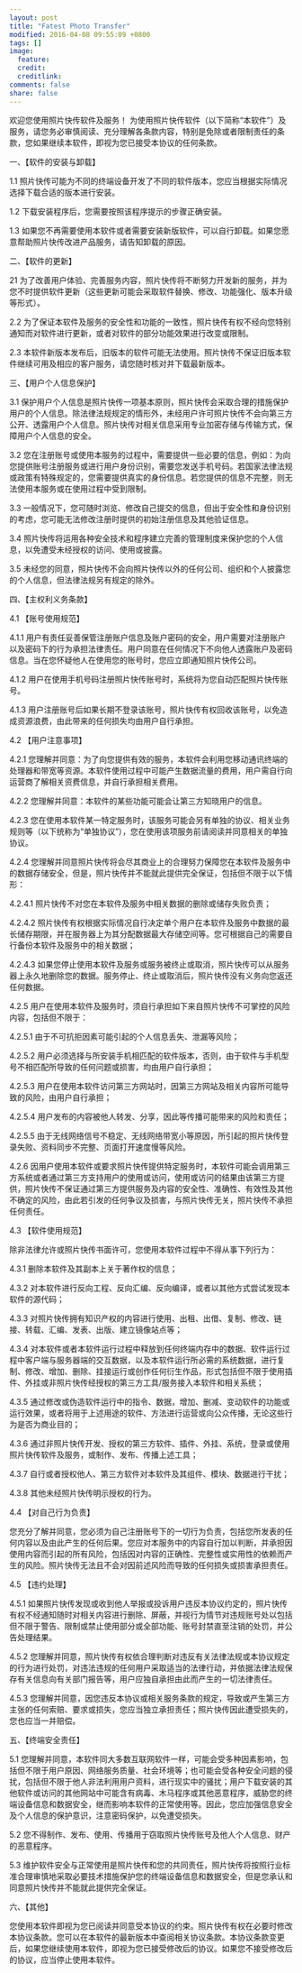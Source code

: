 ```yaml
---
layout: post
title: "Fatest Photo Transfer"
modified: 2016-04-08 09:55:09 +0800
tags: []
image:
  feature: 
  credit: 
  creditlink: 
comments: false
share: false
---
```


欢迎您使用照片快传软件及服务！
为使用照片快传软件（以下简称“本软件”）及服务，请您务必审慎阅读、充分理解各条款内容，特别是免除或者限制责任的条款，您如果继续本软件，即视为您已接受本协议的任何条款。

一、【软件的安装与卸载】

1.1 照片快传可能为不同的终端设备开发了不同的软件版本，您应当根据实际情况选择下载合适的版本进行安装。

1.2 下载安装程序后，您需要按照该程序提示的步骤正确安装。

1.3 如果您不再需要使用本软件或者需要安装新版软件，可以自行卸载。如果您愿意帮助照片快传改进产品服务，请告知卸载的原因。

二、【软件的更新】

21 为了改善用户体验、完善服务内容，照片快传将不断努力开发新的服务，并为您不时提供软件更新（这些更新可能会采取软件替换、修改、功能强化、版本升级等形式）。

2.2 为了保证本软件及服务的安全性和功能的一致性，照片快传有权不经向您特别通知而对软件进行更新，或者对软件的部分功能效果进行改变或限制。

2.3 本软件新版本发布后，旧版本的软件可能无法使用。照片快传不保证旧版本软件继续可用及相应的客户服务，请您随时核对并下载最新版本。

三、【用户个人信息保护】

3.1 保护用户个人信息是照片快传一项基本原则，照片快传会采取合理的措施保护用户的个人信息。除法律法规规定的情形外，未经用户许可照片快传不会向第三方公开、透露用户个人信息。照片快传对相关信息采用专业加密存储与传输方式，保障用户个人信息的安全。

3.2 您在注册账号或使用本服务的过程中，需要提供一些必要的信息，例如：为向您提供账号注册服务或进行用户身份识别，需要您发送手机号码。若国家法律法规或政策有特殊规定的，您需要提供真实的身份信息。若您提供的信息不完整，则无法使用本服务或在使用过程中受到限制。

3.3 一般情况下，您可随时浏览、修改自己提交的信息，但出于安全性和身份识别的考虑，您可能无法修改注册时提供的初始注册信息及其他验证信息。

3.4 照片快传将运用各种安全技术和程序建立完善的管理制度来保护您的个人信息，以免遭受未经授权的访问、使用或披露。

3.5 未经您的同意，照片快传不会向照片快传以外的任何公司、组织和个人披露您的个人信息，但法律法规另有规定的除外。

四、【主权利义务条款】

4.1 【账号使用规范】

4.1.1 用户有责任妥善保管注册账户信息及账户密码的安全，用户需要对注册账户以及密码下的行为承担法律责任。用户同意在任何情况下不向他人透露账户及密码信息。当在您怀疑他人在使用您的账号时，您应立即通知照片快传公司。

4.1.2 用户在使用手机号码注册照片快传账号时，系统将为您自动匹配照片快传账号。

4.1.3 用户注册账号后如果长期不登录该账号，照片快传有权回收该账号，以免造成资源浪费，由此带来的任何损失均由用户自行承担。

4.2 【用户注意事项】

4.2.1 您理解并同意：为了向您提供有效的服务，本软件会利用您移动通讯终端的处理器和带宽等资源。本软件使用过程中可能产生数据流量的费用，用户需自行向运营商了解相关资费信息，并自行承担相关费用。

4.2.2 您理解并同意：本软件的某些功能可能会让第三方知晓用户的信息。

4.2.3 您在使用本软件某一特定服务时，该服务可能会另有单独的协议、相关业务规则等（以下统称为“单独协议”），您在使用该项服务前请阅读并同意相关的单独协议。

4.2.4 您理解并同意照片快传将会尽其商业上的合理努力保障您在本软件及服务中的数据存储安全，但是，照片快传并不能就此提供完全保证，包括但不限于以下情形：

4.2.4.1 照片快传不对您在本软件及服务中相关数据的删除或储存失败负责；

4.2.4.2 照片快传有权根据实际情况自行决定单个用户在本软件及服务中数据的最长储存期限，并在服务器上为其分配数据最大存储空间等。您可根据自己的需要自行备份本软件及服务中的相关数据；

4.2.4.3 如果您停止使用本软件及服务或服务被终止或取消，照片快传可以从服务器上永久地删除您的数据。服务停止、终止或取消后，照片快传没有义务向您返还任何数据。

4.2.5 用户在使用本软件及服务时，须自行承担如下来自照片快传不可掌控的风险内容，包括但不限于：

4.2.5.1 由于不可抗拒因素可能引起的个人信息丢失、泄漏等风险；

4.2.5.2 用户必须选择与所安装手机相匹配的软件版本，否则，由于软件与手机型号不相匹配所导致的任何问题或损害，均由用户自行承担；

4.2.5.3 用户在使用本软件访问第三方网站时，因第三方网站及相关内容所可能导致的风险，由用户自行承担；

4.2.5.4 用户发布的内容被他人转发、分享，因此等传播可能带来的风险和责任；

4.2.5.5 由于无线网络信号不稳定、无线网络带宽小等原因，所引起的照片快传登录失败、资料同步不完整、页面打开速度慢等风险。

4.2.6 因用户使用本软件或要求照片快传提供特定服务时，本软件可能会调用第三方系统或者通过第三方支持用户的使用或访问，使用或访问的结果由该第三方提供，照片快传不保证通过第三方提供服务及内容的安全性、准确性、有效性及其他不确定的风险，由此若引发的任何争议及损害，与照片快传无关，照片快传不承担任何责任。

4.3 【软件使用规范】

除非法律允许或照片快传书面许可，您使用本软件过程中不得从事下列行为：

4.3.1 删除本软件及其副本上关于著作权的信息；

4.3.2 对本软件进行反向工程、反向汇编、反向编译，或者以其他方式尝试发现本软件的源代码；

4.3.3 对照片快传拥有知识产权的内容进行使用、出租、出借、复制、修改、链接、转载、汇编、发表、出版、建立镜像站点等；

4.3.4 对本软件或者本软件运行过程中释放到任何终端内存中的数据、软件运行过程中客户端与服务器端的交互数据，以及本软件运行所必需的系统数据，进行复制、修改、增加、删除、挂接运行或创作任何衍生作品，形式包括但不限于使用插件、外挂或非照片快传经授权的第三方工具/服务接入本软件和相关系统；

4.3.5 通过修改或伪造软件运行中的指令、数据，增加、删减、变动软件的功能或运行效果，或者将用于上述用途的软件、方法进行运营或向公众传播，无论这些行为是否为商业目的；

4.3.6 通过非照片快传开发、授权的第三方软件、插件、外挂、系统，登录或使用照片快传软件及服务，或制作、发布、传播上述工具；

4.3.7 自行或者授权他人、第三方软件对本软件及其组件、模块、数据进行干扰；

4.3.8 其他未经照片快传明示授权的行为。

4.4 【对自己行为负责】

您充分了解并同意，您必须为自己注册账号下的一切行为负责，包括您所发表的任何内容以及由此产生的任何后果。您应对本服务中的内容自行加以判断，并承担因使用内容而引起的所有风险，包括因对内容的正确性、完整性或实用性的依赖而产生的风险。照片快传无法且不会对因前述风险而导致的任何损失或损害承担责任。

4.5 【违约处理】

4.5.1 如果照片快传发现或收到他人举报或投诉用户违反本协议约定的，照片快传有权不经通知随时对相关内容进行删除、屏蔽，并视行为情节对违规账号处以包括但不限于警告、限制或禁止使用部分或全部功能、账号封禁直至注销的处罚，并公告处理结果。

4.5.2 您理解并同意，照片快传有权依合理判断对违反有关法律法规或本协议规定的行为进行处罚，对违法违规的任何用户采取适当的法律行动，并依据法律法规保存有关信息向有关部门报告等，用户应独自承担由此而产生的一切法律责任。

4.5.3 您理解并同意，因您违反本协议或相关服务条款的规定，导致或产生第三方主张的任何索赔、要求或损失，您应当独立承担责任；照片快传因此遭受损失的，您也应当一并赔偿。

五、【终端安全责任】

5.1 您理解并同意，本软件同大多数互联网软件一样，可能会受多种因素影响，包括但不限于用户原因、网络服务质量、社会环境等；也可能会受各种安全问题的侵扰，包括但不限于他人非法利用用户资料，进行现实中的骚扰；用户下载安装的其他软件或访问的其他网站中可能含有病毒、木马程序或其他恶意程序，威胁您的终端设备信息和数据安全，继而影响本软件的正常使用等。因此，您应加强信息安全及个人信息的保护意识，注意密码保护，以免遭受损失。

5.2 您不得制作、发布、使用、传播用于窃取照片快传账号及他人个人信息、财产的恶意程序。

5.3 维护软件安全与正常使用是照片快传和您的共同责任，照片快传将按照行业标准合理审慎地采取必要技术措施保护您的终端设备信息和数据安全，但是您承认和同意照片快传并不能就此提供完全保证。

六、【其他】

您使用本软件即视为您已阅读并同意受本协议的约束。照片快传有权在必要时修改本协议条款。您可以在本软件的最新版本中查阅相关协议条款。本协议条款变更后，如果您继续使用本软件，即视为您已接受修改后的协议。如果您不接受修改后的协议，应当停止使用本软件。
